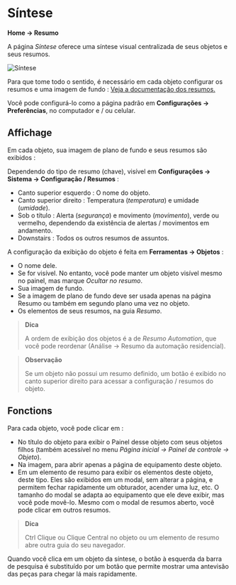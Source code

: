 # Síntese
**Home → Resumo**

A página *Síntese* oferece uma síntese visual centralizada de seus objetos e seus resumos.

![Síntese](./images/synthesis_intro.gif)

Para que tome todo o sentido, é necessário em cada objeto configurar os resumos e uma imagem de fundo : [Veja a documentação dos resumos.](/pt_PT/concept/summary)

Você pode configurá-lo como a página padrão em **Configurações → Preferências**, no computador e / ou celular.

## Affichage

Em cada objeto, sua imagem de plano de fundo e seus resumos são exibidos :

Dependendo do tipo de resumo (chave), visível em **Configurações → Sistema → Configuração / Resumos** :
- Canto superior esquerdo : O nome do objeto.
- Canto superior direito : Temperatura (*temperatura*) e umidade (*umidade*).
- Sob o título : Alerta (*segurança*) e movimento (*movimento*), verde ou vermelho, dependendo da existência de alertas / movimentos em andamento.
- Downstairs : Todos os outros resumos de assuntos.

A configuração da exibição do objeto é feita em **Ferramentas → Objetos** :
- O nome dele.
- Se for visível. No entanto, você pode manter um objeto visível mesmo no painel, mas marque *Ocultar no resumo*.
- Sua imagem de fundo.
- Se a imagem de plano de fundo deve ser usada apenas na página Resumo ou também em segundo plano uma vez no objeto.
- Os elementos de seus resumos, na guia *Resumo*.

> **Dica**
>
> A ordem de exibição dos objetos é a de *Resumo Automation*, que você pode reordenar (Análise → Resumo da automação residencial).

> **Observação**
>
> Se um objeto não possui um resumo definido, um botão é exibido no canto superior direito para acessar a configuração / resumos do objeto.

## Fonctions

Para cada objeto, você pode clicar em :
- No título do objeto para exibir o Painel desse objeto com seus objetos filhos (também acessível no menu *Página inicial → Painel de controle → Objeto*).
- Na imagem, para abrir apenas a página de equipamento deste objeto.
- Em um elemento de resumo para exibir os elementos deste objeto, deste tipo. Eles são exibidos em um modal, sem alterar a página, e permitem fechar rapidamente um obturador, acender uma luz, etc. O tamanho do modal se adapta ao equipamento que ele deve exibir, mas você pode movê-lo. Mesmo com o modal de resumos aberto, você pode clicar em outros resumos.


> **Dica**
>
> Ctrl Clique ou Clique Central no objeto ou um elemento de resumo abre outra guia do seu navegador.

Quando você clica em um objeto da síntese, o botão à esquerda da barra de pesquisa é substituído por um botão que permite mostrar uma antevisão das peças para chegar lá mais rapidamente.

